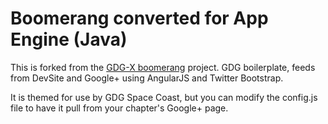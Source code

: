 Boomerang converted for App Engine (Java)
==============================
This is forked from the [GDG-X boomerang] project.
GDG boilerplate, feeds from DevSite and Google+ using AngularJS and Twitter Bootstrap.

It is themed for use by GDG Space Coast, but you can modify the config.js file to have it pull from your chapter's Google+ page.


[GDG-X boomerang]: https://github.com/gdg-x/boomerang

